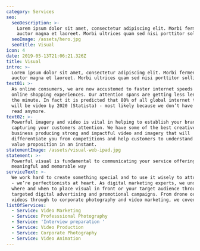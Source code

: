 ```yaml
---
category: Services
seo:
  seoDescription: >-
    Lorem ipsum dolor sit amet, consectetur adipiscing elit. Morbi fermentum
    auctor magna et laoreet. Morbi ultrices quam sed nisi porttitor sollicitudin
  seoImage: /assets/hero.jpg
  seoTitle: Visual
icon: 4
date: 2019-05-13T21:06:21.326Z
title: Visual
intro: >-
  Lorem ipsum dolor sit amet, consectetur adipiscing elit. Morbi fermentum
  auctor magna et laoreet. Morbi ultrices quam sed nisi porttitor sollicitudin
text01: >-
  As online consumers, we are now accustomed to faster internet speeds and
  online shopping experiences. Our attention spans are getting less lengthy by
  the minute. In fact it is predicted that 80% of all global internet traffic
  will be video by 2020 (Statista) - most likely because we don’t have time to
  read anymore.
text02: >-
  Powerful imagery and video is vital in helping to establish your brand and
  capturing your customers attention. We have some of the best creatives in the
  business producing strong and impactful video and imagery that will
  differentiate you from competitions and help customers to understand your
  value proposition in an instant. 
statementImage: /assets/visual-web-ipad.jpg
statement: >-
  Powerful visual is fundamental to communicating your service offering in a
  meaningful and memorable way
serviceText: >-
  We work hard to create something special and to use it wisely to attract sales
  - we’re perfectionists at heart. As digital marketing experts, we understand
  where and when to place visual in front or your target audience through
  targeted digital advertising and promotional campaigns. From drone or animated
  videos through to corporate photography and video marketing, we cover it all.
listOfServices:
  - Service: Video Marketing
  - Service: Professsional Photography
  - Service: 'Interview preparation '
  - Service: Video Production
  - Service: Corporate Photography
  - Service: Video Animation
---
```


